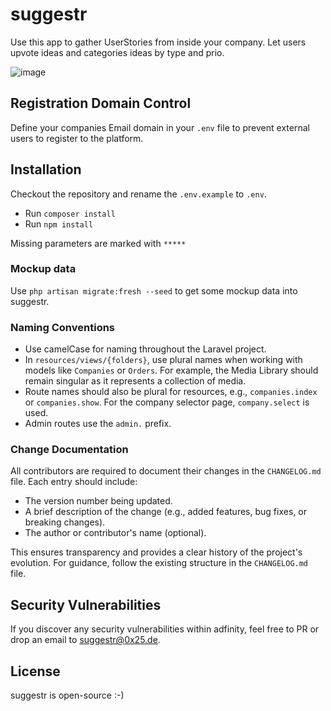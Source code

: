 # suggestr

Use this app to gather UserStories from inside your company. Let users upvote ideas and categories ideas by type and prio.

![image](https://raw.githubusercontent.com/1aWebmarketing/suggestr/refs/heads/main/Screenshots/screen-1.png)

## Registration Domain Control

Define your companies Email domain in your `.env` file to prevent external users to register to the platform.

## Installation

Checkout the repository and rename the `.env.example` to `.env`.

- Run `composer install`
- Run `npm install`

Missing parameters are marked with `*****`

### Mockup data

Use `php artisan migrate:fresh --seed` to get some mockup data into suggestr.

### Naming Conventions

- Use camelCase for naming throughout the Laravel project.
- In `resources/views/{folders}`, use plural names when working with models like `Companies` or `Orders`. For example, the Media Library should remain singular as it represents a collection of media.
- Route names should also be plural for resources, e.g., `companies.index` or `companies.show`. For the company selector page, `company.select` is used.
- Admin routes use the `admin.` prefix.

### Change Documentation

All contributors are required to document their changes in the `CHANGELOG.md` file. Each entry should include:
- The version number being updated.
- A brief description of the change (e.g., added features, bug fixes, or breaking changes).
- The author or contributor's name (optional).

This ensures transparency and provides a clear history of the project's evolution. For guidance, follow the existing structure in the `CHANGELOG.md` file.

## Security Vulnerabilities

If you discover any security vulnerabilities within adfinity, feel free to PR or drop an email to suggestr@0x25.de.

## License

suggestr is open-source :-)
